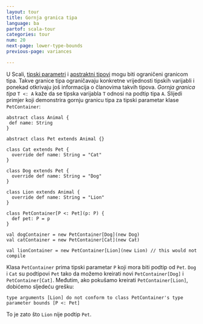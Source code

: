 ```yaml
---
layout: tour
title: Gornja granica tipa
language: ba
partof: scala-tour
categories: tour
num: 20
next-page: lower-type-bounds
previous-page: variances

---
```


U Scali, [tipski parametri](generic-classes.html) i [apstraktni tipovi](abstract-type-members.html) mogu biti ograničeni granicom tipa.
Takve granice tipa ograničavaju konkretne vrijednosti tipskih varijabli i ponekad otkrivaju još informacija o članovima takvih tipova.
  _Gornja granica tipa_ `T <: A` kaže da se tipska varijabla `T` odnosi na podtip tipa `A`.
Slijedi primjer koji demonstrira gornju granicu tipa za tipski parametar klase `PetContainer`:

```tut
abstract class Animal {
 def name: String
}

abstract class Pet extends Animal {}

class Cat extends Pet {
  override def name: String = "Cat"
}

class Dog extends Pet {
  override def name: String = "Dog"
}

class Lion extends Animal {
  override def name: String = "Lion"
}

class PetContainer[P <: Pet](p: P) {
  def pet: P = p
}

val dogContainer = new PetContainer[Dog](new Dog)
val catContainer = new PetContainer[Cat](new Cat)
```

```tut:fail
val lionContainer = new PetContainer[Lion](new Lion) // this would not compile
```
Klasa `PetContainer` prima tipski parametar `P` koji mora biti podtip od `Pet`. 
`Dog` i `Cat` su podtipovi `Pet` tako da možemo kreirati novi `PetContainer[Dog]` i `PetContainer[Cat]`. 
Međutim, ako pokušamo kreirati `PetContainer[Lion]`, dobićemo sljedeću grešku:

`type arguments [Lion] do not conform to class PetContainer's type parameter bounds [P <: Pet]`

To je zato što `Lion` nije podtip `Pet`.
